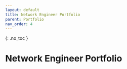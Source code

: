 ```yaml
---
layout: default
title: Network Engineer Portfolio
parent: Portfolio
nav_order: 4
---
```


{: .no_toc }

# Network Engineer Portfolio